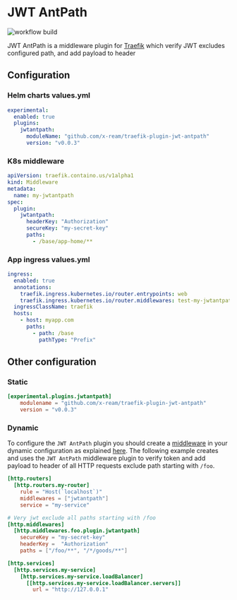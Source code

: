 # JWT AntPath

![workflow build](https://github.com/x-ream/traefik-plugin-jwt-antpath/actions/workflows/go.yml/badge.svg)

JWT AntPath is a middleware plugin for [Traefik](https://github.com/traefik/traefik) which verify JWT excludes configured path, and add payload to header

## Configuration

### Helm charts values.yml

```yaml
experimental:
  enabled: true
  plugins:
    jwtantpath:
      moduleName: "github.com/x-ream/traefik-plugin-jwt-antpath"
      version: "v0.0.3"
```

### K8s middleware

```yaml
apiVersion: traefik.containo.us/v1alpha1
kind: Middleware
metadata:
  name: my-jwtantpath
spec:
  plugin:
    jwtantpath:
      headerKey: "Authorization"
      secureKey: "my-secret-key"
      paths:
        - /base/app-home/**
```

### App ingress values.yml

```yaml
ingress:
  enabled: true
  annotations:
    traefik.ingress.kubernetes.io/router.entrypoints: web
    traefik.ingress.kubernetes.io/router.middlewares: test-my-jwtantpath@kubernetescrd,test-strip-prefix@kubernetescrd
  ingressClassName: traefik
  hosts:
    - host: myapp.com
      paths:
        - path: /base
          pathType: "Prefix"
```


## Other configuration

### Static

```toml
[experimental.plugins.jwtantpath]
    modulename = "github.com/x-ream/traefik-plugin-jwt-antpath"
    version = "v0.0.3"
```

### Dynamic

To configure the `JWT AntPath` plugin you should create a [middleware](https://docs.traefik.io/middlewares/overview/) in 
your dynamic configuration as explained [here](https://docs.traefik.io/middlewares/overview/). The following example creates
and uses the `JWT AntPath` middleware plugin to verify token and add payload to header of all HTTP requests exclude path starting with `/foo`. 

```toml
[http.routers]
  [http.routers.my-router]
    rule = "Host(`localhost`)"
    middlewares = ["jwtantpath"]
    service = "my-service"

# Very jwt exclude all paths starting with /foo
[http.middlewares]
  [http.middlewares.foo.plugin.jwtantpath]
    secureKey = "my-secret-key"
    headerKey =  "Authorization"  
    paths = ["/foo/**", "/*/goods/**"]

[http.services]
  [http.services.my-service]
    [http.services.my-service.loadBalancer]
      [[http.services.my-service.loadBalancer.servers]]
        url = "http://127.0.0.1"
```
